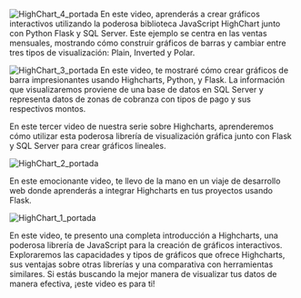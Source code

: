 ![HighChart_4_portada](https://github.com/user-attachments/assets/d362e550-5c9e-4227-a6ec-816f73f83c08)
En este video, aprenderás a crear gráficos interactivos utilizando la poderosa biblioteca JavaScript HighChart junto con Python Flask y SQL Server. Este ejemplo se centra en las ventas mensuales, mostrando cómo construir gráficos de barras y cambiar entre tres tipos de visualización: Plain, Inverted y Polar.

![HighChart_3_portada](https://github.com/user-attachments/assets/4e4e0a47-2e81-454c-a5ab-0355031f690f)
En este video, te mostraré cómo crear gráficos de barra impresionantes usando Highcharts, Python, y Flask. La información que visualizaremos proviene de una base de datos en SQL Server y representa datos de zonas de cobranza con tipos de pago y sus respectivos montos.

En este tercer video de nuestra serie sobre Highcharts, aprenderemos cómo utilizar esta poderosa librería de visualización gráfica junto con Flask y SQL Server para crear gráficos lineales. 

![HighChart_2_portada](https://github.com/mectoys/highchart_samples/assets/7143758/4a5cd9c5-ab8c-479e-8105-00582cd404e3)

En este emocionante video, te llevo de la mano en un viaje de desarrollo web donde aprenderás a integrar Highcharts en tus proyectos usando Flask.

![HighChart_1_portada](https://github.com/mectoys/highchart_samples/assets/7143758/806d9f67-4095-473e-8c19-00d3c13ddbe3)

En este video, te presento una completa introducción a Highcharts, una poderosa librería de JavaScript para la creación de gráficos interactivos. Exploraremos las capacidades y tipos de gráficos que ofrece Highcharts, sus ventajas sobre otras librerías y una comparativa con herramientas similares. Si estás buscando la mejor manera de visualizar tus datos de manera efectiva, ¡este video es para ti!

